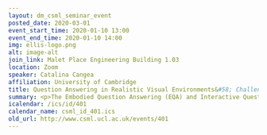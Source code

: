 ```yaml
---
layout: dm_csml_seminar_event
posted_date: 2020-03-01
event_start_time: 2020-01-10 13:00
event_end_time: 2020-01-10 14:00
img: ellis-logo.png
alt: image-alt
join_link: Malet Place Engineering Building 1.03
location: Zoom
speaker: Catalina Cangea
affiliation: University of Cambridge
title: Question Answering in Realistic Visual Environments&#58; Challenges and Approaches
summary: <p>The Embodied Question Answering (EQA) and Interactive Question Answering (IQA) tasks were recently introduced as a means to study the capabilities of agents in rich, realistic 3D environments, requiring both navigation and reasoning to achieve success. Each of these skills typically needs a different approach, which should nevertheless be smoothly integrated with the rest of the system leveraged by the agent. However, initial approaches either suffer from potentially weaker performance than when using a language-only model or are preceded by additional hand-engineered steps. This talk will provide an overview of the existing work on this thread and describe in more detail our recent study (published at BMVC 2019, spotlight talk at ViGIL@NeurIPS 2019), VideoNavQA&#58; Bridging the Gap between Visual and Embodied Question Answering. Here, we investigate the feasibility of EQA-type tasks by building a novel benchmark, which contains pairs of questions and videos generated in the House3D environment. While removing the navigation and action selection requirements from EQA, we increase the difficulty of the visual reasoning component via a much larger question space, tackling the sort of complex reasoning questions that make QA tasks challenging. By designing and evaluating several VQA-style models on the dataset, we establish a novel way of evaluating EQA feasibility given existing methods, while highlighting the difficulty of the problem even in the most ideal setting.</p><p>Bio&#58;</p><p>Cătălina Cangea is a second-year PhD student at the Department of Computer Science and Technology from University of Cambridge - her research is focused on multimodal, visual reasoning and relational learning tasks. She was Aaron Courville's intern last summer at Mila and an AI Resident at (Google) X, the moonshot factory this summer. Her work was presented at various venues that include the British Machine Vision Conference (BMVC), NeurIPS workshops (ViGIL, R2L) and ICLR workshops (RLGM, AISG). Before starting the PhD, Cătălina obtained her BA and MPhil degrees in Computer Science from the University of Cambridge.</p>
icalendar: /ics/id/401
calendar_name: csml_id_401.ics
old_url: http://www.csml.ucl.ac.uk/events/401
---
```

